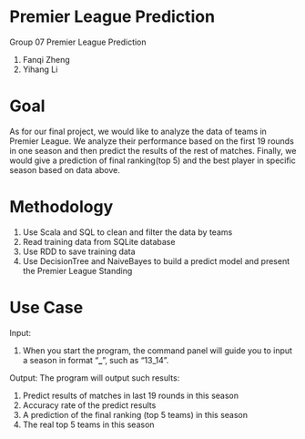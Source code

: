 # Premier League Prediction
Group 07 Premier League Prediction
1. Fanqi Zheng
2. Yihang Li


# Goal
As for our final project, we would like to analyze the data of teams in Premier League.
We analyze their performance based on the first 19 rounds in one season and then predict the results of the rest of matches.
Finally, we would give a prediction of final ranking(top 5) and the best player in specific season based on data above.



# Methodology
  1.	Use Scala and SQL to clean and filter the data by teams
  2.	Read training data from SQLite database
  3.	Use RDD to save training data
  4.	Use DecisionTree and NaiveBayes to build a predict model and present the Premier League Standing


# Use Case
Input: 
1. When you start the program, the command panel will guide you to input a season in format “**_**”, such as “13_14”.

Output:
The program will output such results:
1. Predict results of matches in last 19 rounds in this season
2. Accuracy rate of the predict results
3. A prediction of the final ranking (top 5 teams) in this season
4. 	The real top 5 teams in this season
